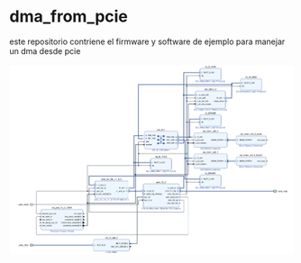 # dma_from_pcie
este repositorio contriene el firmware y software de ejemplo para manejar un dma desde pcie

![Block Design](bd.png)